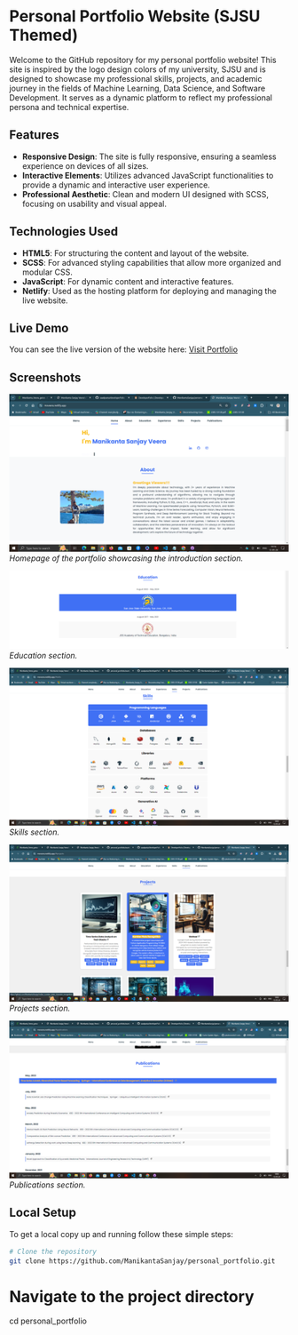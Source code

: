 # Personal Portfolio Website (SJSU Themed)

Welcome to the GitHub repository for my personal portfolio website! This site is inspired by the logo design colors of my university, SJSU and is designed to showcase my professional skills, projects, and academic journey in the fields of Machine Learning, Data Science, and Software Development. It serves as a dynamic platform to reflect my professional persona and technical expertise.

## Features

- **Responsive Design**: The site is fully responsive, ensuring a seamless experience on devices of all sizes.
- **Interactive Elements**: Utilizes advanced JavaScript functionalities to provide a dynamic and interactive user experience.
- **Professional Aesthetic**: Clean and modern UI designed with SCSS, focusing on usability and visual appeal.

## Technologies Used

- **HTML5**: For structuring the content and layout of the website.
- **SCSS**: For advanced styling capabilities that allow more organized and modular CSS.
- **JavaScript**: For dynamic content and interactive features.
- **Netlify**: Used as the hosting platform for deploying and managing the live website.

## Live Demo

You can see the live version of the website here: [Visit Portfolio](https://msveera.netlify.app)

## Screenshots

![Homepage](/assets/img/about.png)
*Homepage of the portfolio showcasing the introduction section.*

![Eduction](/assets/img/education.png)
*Education section.*

![Skills](/assets/img/skills.png)
*Skills section.*

![Projects](/assets/img/projects.png)
*Projects section.*

![Publications](/assets/img/publications.png)
*Publications section.*


## Local Setup

To get a local copy up and running follow these simple steps:

```bash
# Clone the repository
git clone https://github.com/ManikantaSanjay/personal_portfolio.git
```
# Navigate to the project directory
cd personal_portfolio
